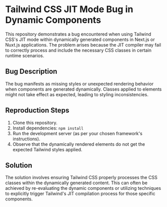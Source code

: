 # Tailwind CSS JIT Mode Bug in Dynamic Components

This repository demonstrates a bug encountered when using Tailwind CSS's JIT mode within dynamically generated components in Next.js or Nuxt.js applications. The problem arises because the JIT compiler may fail to correctly process and include the necessary CSS classes in certain runtime scenarios.

## Bug Description
The bug manifests as missing styles or unexpected rendering behavior when components are generated dynamically.  Classes applied to elements might not take effect as expected, leading to styling inconsistencies.

## Reproduction Steps
1. Clone this repository.
2. Install dependencies: `npm install`
3. Run the development server (as per your chosen framework's instructions).
4. Observe that the dynamically rendered elements do not get the expected Tailwind styles applied.

## Solution
The solution involves ensuring Tailwind CSS properly processes the CSS classes within the dynamically generated content. This can often be achieved by re-evaluating the dynamic components or utilizing techniques to explicitly trigger Tailwind's JIT compilation process for those specific components.